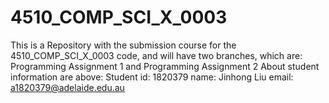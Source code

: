 # 4510_COMP_SCI_X_0003

This is a Repository with the submission course for the 4510_COMP_SCI_X_0003 code, and will have two branches, which are:
Programming Assignment 1 and Programming Assignment 2
About student information are above:
Student id: 1820379
name: Jinhong Liu
email: a1820379@adelaide.edu.au
